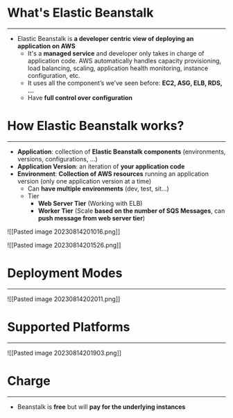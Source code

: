 # What's Elastic Beanstalk
---

* Elastic Beanstalk is **a developer centric view of deploying an application on AWS**
	* It's a **managed service** and developer only takes in charge of application code. AWS automatically handles capacity provisioning, load balancing, scaling, application health monitoring, instance configuration, etc.
	* It uses all the component’s we’ve seen before: **EC2, ASG, ELB, RDS, …**
	* Have **full control over configuration**

# How Elastic Beanstalk works?
---

* **Application**: collection of **Elastic Beanstalk components** (environments, versions, configurations, …) 
* **Application Version**: an iteration of **your application code**
* **Environment**: **Collection of AWS resources** running an application version (only one application version at a time)
	* Can **have multiple environments** (dev, test, sit...)
	* Tier
		* **Web Server Tier** (Working with ELB)
		* **Worker Tier** (Scale **based on the number of SQS Messages**, can **push message from web server tier**)

![[Pasted image 20230814201016.png]]

![[Pasted image 20230814201526.png]]

# Deployment Modes
---

![[Pasted image 20230814202011.png]]


# Supported Platforms
---

![[Pasted image 20230814201903.png]]


# Charge
---

* Beanstalk is **free** but will **pay for the underlying instances**